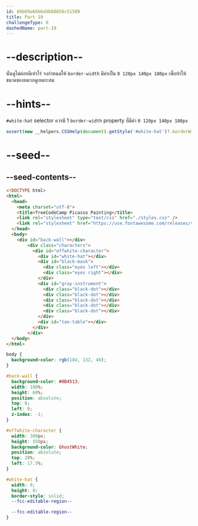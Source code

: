 ```yaml
---
id: 60b69a66b6ddb80858c51589
title: Part 19
challengeType: 0
dashedName: part-19
---
```


# --description--

นั่นดูไม่ค่อยดีเท่าไร่
จงกำหนดให้ `border-width` มีค่าเป็น `0 120px 140px 180px` เพื่อทำให้ขนาดของหมวกดูเหมาะสม

# --hints--

`#white-hat` selector ควรมี 1 `border-width` property ที่มีค่า `0 120px 140px 180px`

```js
assert(new __helpers.CSSHelp(document).getStyle('#white-hat')?.borderWidth === '0px 120px 140px 180px');
```

# --seed--

## --seed-contents--

```html
<!DOCTYPE html>
<html>
  <head>
    <meta charset="utf-8">
    <title>freeCodeCamp Picasso Painting</title>
    <link rel="stylesheet" type="text/css" href="./styles.css" />
    <link rel="stylesheet" href="https://use.fontawesome.com/releases/v5.8.2/css/all.css">
  </head>
  <body>
    <div id="back-wall"></div>
        <div class="characters">
          <div id="offwhite-character">
            <div id="white-hat"></div>
            <div id="black-mask">
              <div class="eyes left"></div>
              <div class="eyes right"></div>
            </div>
            <div id="gray-instrument">
              <div class="black-dot"></div>
              <div class="black-dot"></div>
              <div class="black-dot"></div>
              <div class="black-dot"></div>
              <div class="black-dot"></div>
            </div>
            <div id="tan-table"></div>
          </div>
        </div>
  </body>
</html>
```

```css
body {
  background-color: rgb(184, 132, 46);
}

#back-wall {
  background-color: #8B4513;
  width: 100%;
  height: 60%;
  position: absolute;
  top: 0;
  left: 0;
  z-index: -1;
}

#offwhite-character {
  width: 300px;
  height: 550px;
  background-color: GhostWhite;
  position: absolute;
  top: 20%;
  left: 17.5%;
}

#white-hat {
  width: 0;
  height: 0;
  border-style: solid;
  --fcc-editable-region--

  --fcc-editable-region--
}
```
